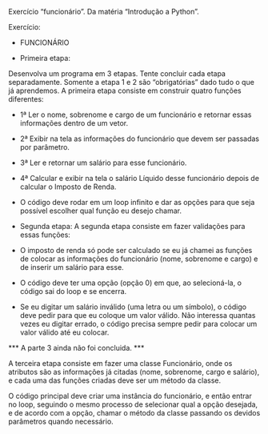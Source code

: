 

Exercício “funcionário”. Da matéria “Introdução a Python”.

Exercício:

- FUNCIONÁRIO

-  Primeira etapa:
  
  Desenvolva um programa em 3 etapas. Tente concluir cada etapa separadamente. Somente a etapa 1 e 2 são “obrigatórias” dado tudo o que já aprendemos.
A primeira etapa consiste em construir quatro funções diferentes:
 - 1ª Ler o nome, sobrenome e cargo de um funcionário e retornar essas informações dentro de um vetor.
 - 2ª Exibir na tela as informações do funcionário que devem ser passadas por parâmetro.
 - 3ª Ler e retornar um salário para esse funcionário.
 - 4ª Calcular e exibir na tela o salário Líquido desse funcionário depois de calcular o Imposto de Renda.
 - O código deve rodar em um loop infinito e dar as opções para que seja possível escolher qual função eu desejo chamar.

-  Segunda etapa:
  A segunda etapa consiste em fazer validações para essas funções:

- O imposto de renda só pode ser calculado se eu já chamei as funções de colocar as informações do funcionário (nome, sobrenome e cargo) e de inserir um salário para esse.

- O código deve ter uma opção (opção 0) em que, ao selecioná-la, o código sai do loop e se encerra.

- Se eu digitar um salário inválido (uma letra ou um símbolo), o código deve pedir para que eu coloque um valor válido. Não interessa quantas vezes eu digitar errado, o código precisa sempre pedir para colocar um valor válido até eu colocar.


*** A parte 3 ainda não foi concluida. ***

  A terceira etapa consiste em fazer uma classe Funcionário, onde os atributos são as informações já citadas (nome, sobrenome, cargo e salário), e cada uma das funções criadas deve ser um método da classe.

O código principal deve criar uma instância do funcionário, e então entrar no loop, seguindo o mesmo processo de selecionar qual a opção desejada, e de acordo com a opção, chamar o método da classe passando os devidos parâmetros quando necessário.
